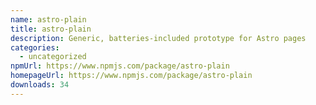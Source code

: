 ```yaml
---
name: astro-plain
title: astro-plain
description: Generic, batteries-included prototype for Astro pages
categories:
  - uncategorized
npmUrl: https://www.npmjs.com/package/astro-plain
homepageUrl: https://www.npmjs.com/package/astro-plain
downloads: 34
---
```

